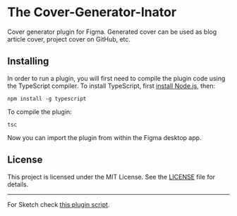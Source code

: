 # The Cover-Generator-Inator

Cover generator plugin for Figma. Generated cover can be used as blog article cover, project cover on GitHub, etc.

## Installing

In order to run a plugin, you will first need to compile the plugin code using the TypeScript compiler.
To install TypeScript, first [install Node.js](https://nodejs.org/en/download/), then:

    npm install -g typescript

To compile the plugin:

    tsc

Now you can import the plugin from within the Figma desktop app.

## License

This project is licensed under the MIT License. See the [LICENSE](LICENSE) file for details.

---

For Sketch check [this plugin script](https://gist.github.com/samueljarosinski/caf0bf55000dc741ef9743ce908ebcd3).
